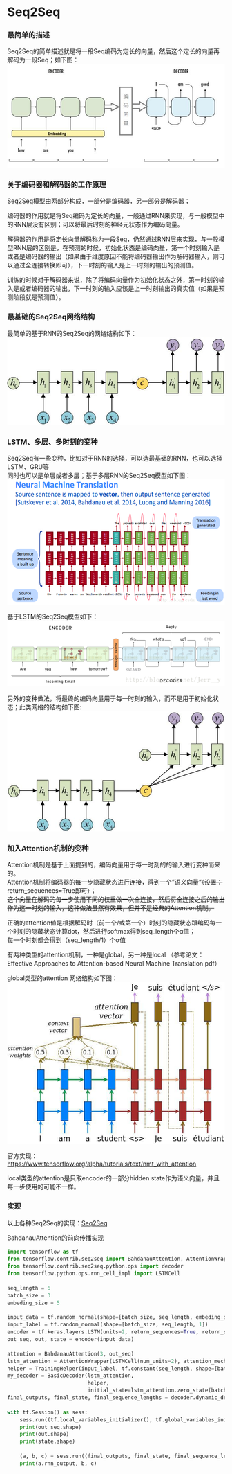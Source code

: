 Seq2Seq
====
### 最简单的描述
Seq2Seq的简单描述就是将一段Seq编码为定长的向量，然后这个定长的向量再解码为一段Seq；如下图：<br>
![Seq2Seq的简单描述](/docs/ml/images/12_1-1.jpg)

### 关于编码器和解码器的工作原理
Seq2Seq模型由两部分构成，一部分是编码器，另一部分是解码器；

编码器的作用就是将Seq编码为定长的向量，一般通过RNN来实现，与一般模型中的RNN层没有区别；可以将最后时刻的神经元状态作为编码向量。

解码器的作用是将定长向量解码称为一段Seq，仍然通过RNN层来实现，与一般模型RNN层的区别是，在预测的时候，初始化状态是编码向量，第一个时刻输入是<START>或者是编码器的输出（如果由于维度原因不能将编码器输出作为解码器输入，则可以通过全连接转换即可），下一时刻的输入是上一时刻的输出的预测值。
  
训练的时候对于解码器来说，除了将编码向量作为初始化状态之外，第一时刻的输入是<START>或者编码器的输出，下一时刻的输入应该是上一时刻输出的真实值（如果是预测阶段就是预测值）。

### 最基础的Seq2Seq网络结构
最简单的基于RNN的Seq2Seq的网络结构如下：<br>
![Seq2Seq的基础模型](/docs/ml/images/12_1-2.jpg)

### LSTM、多层、多时刻的变种
Seq2Seq有一些变种，比如对于RNN的选择，可以选最基础的RNN，也可以选择LSTM、GRU等<br>
同时也可以是单层或者多层；基于多层RNN的Seq2Seq模型如下图：<br>
![多层RNN](/docs/ml/images/12_1-3.jpg)

基于LSTM的Seq2Seq模型如下：<br>
![基于LSTM的Seq2Seq](/docs/ml/images/12_1-5.jpg)

另外的变种做法，将最终的编码向量用于每一时刻的输入，而不是用于初始化状态；此类网络的结构如下图:<br>
![Seq2Seq的简单描述](/docs/ml/images/12_1-4.jpg)

### 加入Attention机制的变种
Attention机制是基于上面提到的，编码向量用于每一时刻的的输入进行变种而来的。<br>
Attention机制将编码器的每一步隐藏状态进行连接，得到一个”语义向量“~~（设置：return_sequences=True即可）~~；<br>
~~这个向量在解码的每一步使用不同的权重做一次全连接，然后将全连接之后的输出作为这一时刻的输入，这种做法虽然有效果，但并不是经典的Attention机制。~~

正确的attention值是根据解码时（前一个/或第一个）时刻的隐藏状态跟编码每一个时刻的隐藏状态计算dot，然后进行softmax得到seq_length个α值；<br>
每一个时刻都会得到（seq_length/1）个α值

有两种类型的attention机制，一种是global，另一种是local （参考论文：Effective Approaches to Attention-based Neural Machine Translation.pdf）

global类型的attention 网络结构如下图：<br>
![加入Attention机制的Seq2Seq](/docs/ml/images/12_1-6.jpg)<br>

官方实现：https://www.tensorflow.org/alpha/tutorials/text/nmt_with_attention

local类型的attention是只取encoder的一部分hidden state作为语义向量，并且每一步使用的可能不一样。

### 实现
以上各种Seq2Seq的实现：[Seq2Seq](https://github.com/luckyPT/py_ml/blob/master/src/tf/Seq2Seq/BaseSeq2Seq.py)

BahdanauAttention的前向传播实现
```Python
import tensorflow as tf
from tensorflow.contrib.seq2seq import BahdanauAttention, AttentionWrapper, BasicDecoder, TrainingHelper
from tensorflow.contrib.seq2seq.python.ops import decoder
from tensorflow.python.ops.rnn_cell_impl import LSTMCell

seq_length = 6
batch_size = 3
embeding_size = 5

input_data = tf.random_normal(shape=[batch_size, seq_length, embeding_size])
input_label = tf.random_normal(shape=[batch_size, seq_length, 1])
encoder = tf.keras.layers.LSTM(units=2, return_sequences=True, return_state=True)
out_seq, out, state = encoder(input_data)

attention = BahdanauAttention(3, out_seq)
lstm_attention = AttentionWrapper(LSTMCell(num_units=2), attention_mechanism=attention)
helper = TrainingHelper(input_label, tf.constant(seq_length, shape=[batch_size]))
my_decoder = BasicDecoder(lstm_attention,
                          helper,
                          initial_state=lstm_attention.zero_state(batch_size, dtype=tf.float32))
final_outputs, final_state, final_sequence_lengths = decoder.dynamic_decode(my_decoder)

with tf.Session() as sess:
    sess.run((tf.local_variables_initializer(), tf.global_variables_initializer()))
    print(out_seq.shape)
    print(out.shape)
    print(state.shape)

    (a, b, c) = sess.run((final_outputs, final_state, final_sequence_lengths))
    print(a.rnn_output, b, c)

```

